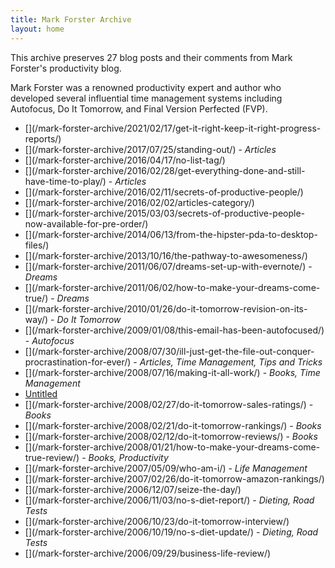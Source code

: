 ```yaml
---
title: Mark Forster Archive
layout: home
---
```


This archive preserves 27 blog posts and their comments from Mark Forster's productivity blog.

Mark Forster was a renowned productivity expert and author who developed several influential time management systems including Autofocus, Do It Tomorrow, and Final Version Perfected (FVP).

- [\](/mark-forster-archive/2021/02/17/get-it-right-keep-it-right-progress-reports/)
- [\](/mark-forster-archive/2017/07/25/standing-out/) - *Articles*
- [\](/mark-forster-archive/2016/04/17/no-list-tag/)
- [\](/mark-forster-archive/2016/02/28/get-everything-done-and-still-have-time-to-play/) - *Articles*
- [\](/mark-forster-archive/2016/02/11/secrets-of-productive-people/)
- [\](/mark-forster-archive/2016/02/02/articles-category/)
- [\](/mark-forster-archive/2015/03/03/secrets-of-productive-people-now-available-for-pre-order/)
- [\](/mark-forster-archive/2014/06/13/from-the-hipster-pda-to-desktop-files/)
- [\](/mark-forster-archive/2013/10/16/the-pathway-to-awesomeness/)
- [\](/mark-forster-archive/2011/06/07/dreams-set-up-with-evernote/) - *Dreams*
- [\](/mark-forster-archive/2011/06/02/how-to-make-your-dreams-come-true/) - *Dreams*
- [\](/mark-forster-archive/2010/01/26/do-it-tomorrow-revision-on-its-way/) - *Do It Tomorrow*
- [\](/mark-forster-archive/2009/01/08/this-email-has-been-autofocused/) - *Autofocus*
- [\](/mark-forster-archive/2008/07/30/ill-just-get-the-file-out-conquer-procrastination-for-ever/) - *Articles, Time Management, Tips and Tricks*
- [\](/mark-forster-archive/2008/07/16/making-it-all-work/) - *Books, Time Management*
- [Untitled](/mark-forster-archive/2008/02/28/dreams-the-underestimated-book/)
- [\](/mark-forster-archive/2008/02/27/do-it-tomorrow-sales-ratings/) - *Books*
- [\](/mark-forster-archive/2008/02/21/do-it-tomorrow-rankings/) - *Books*
- [\](/mark-forster-archive/2008/02/12/do-it-tomorrow-reviews/) - *Books*
- [\](/mark-forster-archive/2008/01/21/how-to-make-your-dreams-come-true-review/) - *Books, Productivity*
- [\](/mark-forster-archive/2007/05/09/who-am-i/) - *Life Management*
- [\](/mark-forster-archive/2007/02/26/do-it-tomorrow-amazon-rankings/)
- [\](/mark-forster-archive/2006/12/07/seize-the-day/)
- [\](/mark-forster-archive/2006/11/03/no-s-diet-report/) - *Dieting, Road Tests*
- [\](/mark-forster-archive/2006/10/23/do-it-tomorrow-interview/)
- [\](/mark-forster-archive/2006/10/19/no-s-diet-update/) - *Dieting, Road Tests*
- [\](/mark-forster-archive/2006/09/29/business-life-review/)